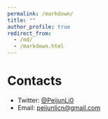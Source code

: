 ```yaml
---
permalink: /markdown/
title: ""
author_profile: true
redirect_from: 
  - /md/
  - /markdown.html
---
```


Contacts
======
* Twitter: <a href="https://twitter.com/PeijunLi0" target="_blank">@PeijunLi0</a>  
* Email: <a href="mailto:peijunlicn@gmail.com">peijunlicn@gmail.com</a>  
